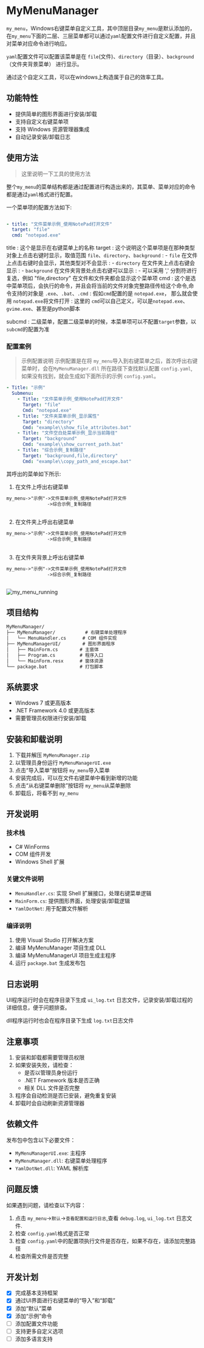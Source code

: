 # MyMenuManager

``my_menu``，Windows右键菜单自定义工具，其中顶层目录``my_menu``是默认添加的，在``my_menu``下面的二层、三层菜单都可以通过``yaml``配置文件进行自定义配置，并且对菜单对应命令进行响应。

``yaml``配置文件可以配置该菜单是在 ``file``(文件)、``directory``（目录）、``background``（文件夹背景菜单） 进行显示。

通过这个自定义工具，可以在windows上构造属于自己的效率工具。

## 功能特性

- 提供简单的图形界面进行安装/卸载
- 支持自定义右键菜单项
- 支持 Windows 资源管理器集成
- 自动记录安装/卸载日志

## 使用方法
> 这里说明一下工具的使用方法

整个``my_menu``的菜单结构都是通过配置进行构造出来的，其菜单、菜单对应的命令都是通过``yaml``格式进行配置。

一个菜单项的配置方法如下:
```yaml

- title: "文件菜单示例_使用NotePad打开文件"
  target: "file"
  cmd: "notepad.exe"

```

title
: 这个是显示在右键菜单上的名称
target
: 这个说明这个菜单项是在那种类型对象上点击右键时显示，取值范围 ``file``、``directory``、``background``
: - ``file`` 在文件上点击右键时会显示，其他类型对不会显示
: - ``directory`` 在文件夹上点击右键会显示
: - ``background`` 在文件夹背景处点击右键可以显示
: - 可以采用 ',' 分割符进行复选，例如 "file,directory" 在文件和文件夹都会显示这个菜单项
cmd
: 这个是选中菜单项后，会执行的命令，并且会将当前的文件对象完整路径传给这个命令,命令支持的对象是 ``.exe``、``.bat``、``.cmd``
: 假如``cmd``配置的是 ``notepad.exe``， 那么就会使用 ``notepad.exe``将文件打开
: 这里的 ``cmd``可以自己定义，可以是``notepad.exe``、``gvime.exe``、甚至是python脚本

subcmd
: 二级菜单，配置二级菜单的时候，本菜单项可以不配置``target``参数，以``subcmd``的配置为准

### 配置案例
> 示例配置说明
示例配置是在将 ``my_menu``导入到右键菜单之后，首次呼出右键菜单时，会在``MyMenuManager.dll`` 所在路径下查找默认配置 ``config.yaml``,如果没有找到，就会生成如下面所示的示例 ``config.yaml``。

```yaml
- Title: "示例"
  Submenu:  
    - Title: "文件菜单示例_使用NotePad打开文件"
      Target: "file"
      Cmd: "notepad.exe"
    - Title: "文件夹菜单示例_显示属性"
      Target: "directory"
      Cmd: "example\\show_file_attributes.bat"
    - Title: "文件空白处菜单示例_显示当前路径"
      Target: "background"
      Cmd: "example\\show_current_path.bat"
    - Title: "综合示例_复制路径"
      Target: "background,file,directory"
      Cmd: "example\\copy_path_and_escape.bat"

```
其呼出的菜单如下所示:
1. 在文件上呼出右键菜单
```txt
my_menu->"示例"->文件菜单示例_使用NotePad打开文件
               ->综合示例_复制路径
            
```
2. 在文件夹上呼出右键菜单
```txt
my_menu->"示例"->文件菜单示例_使用NotePad打开文件
               ->综合示例_复制路径
            
```
3. 在文件夹背景上呼出右键菜单
```txt
my_menu->"示例"->文件菜单示例_使用NotePad打开文件
               ->综合示例_复制路径
            
```

![my_menu_running](https://github.com/user-attachments/assets/a23bef96-f384-4cc1-b32b-17c8d05caa1a)



## 项目结构

```txt
MyMenuManager/
├── MyMenuManager/           # 右键菜单处理程序
│   └── MenuHandler.cs      # COM 组件实现
├── MyMenuManagerUI/        # 图形界面程序
│   ├── MainForm.cs        # 主窗体
│   ├── Program.cs         # 程序入口
│   └── MainForm.resx      # 窗体资源
└── package.bat            # 打包脚本
```

## 系统要求

- Windows 7 或更高版本
- .NET Framework 4.0 或更高版本
- 需要管理员权限进行安装/卸载

## 安装和卸载说明

1. 下载并解压 `MyMenuManager.zip`
2. 以管理员身份运行 `MyMenuManagerUI.exe`
3. 点击“导入菜单”按钮将 ``my_menu``导入菜单
4. 安装完成后，可以在文件右键菜单中看到新增的功能
5. 点击“从右键菜单删除”按钮将 ``my_menu``从菜单删除
5. 卸载后，将看不到 ``my_menu``


## 开发说明

### 技术栈
- C# WinForms
- COM 组件开发
- Windows Shell 扩展

### 关键文件说明
- `MenuHandler.cs`: 实现 Shell 扩展接口，处理右键菜单逻辑
- `MainForm.cs`: 提供图形界面，处理安装/卸载逻辑
- `YamlDotNet`: 用于配置文件解析

### 编译说明
1. 使用 Visual Studio 打开解决方案
2. 编译 MyMenuManager 项目生成 DLL
3. 编译 MyMenuManagerUI 项目生成主程序
4. 运行 `package.bat` 生成发布包

## 日志说明

UI程序运行时会在程序目录下生成 `ui_log.txt` 日志文件，记录安装/卸载过程的详细信息，便于问题排查。

dll程序运行时也会在程序目录下生成 ``log.txt``日志文件


## 注意事项

1. 安装和卸载都需要管理员权限
2. 如果安装失败，请检查：
   - 是否以管理员身份运行
   - .NET Framework 版本是否正确
   - 相关 DLL 文件是否完整
3. 程序会自动检测是否已安装，避免重复安装
4. 卸载时会自动刷新资源管理器

## 依赖文件

发布包中包含以下必要文件：
- `MyMenuManagerUI.exe`: 主程序
- `MyMenuManager.dll`: 右键菜单处理程序
- `YamlDotNet.dll`: YAML 解析库

## 问题反馈

如果遇到问题，请检查以下内容：
1. 点击 ``my_menu``->``默认``->``查看配置和运行日志``,查看 ``debug.log``,  `ui_log.txt` 日志文件.
2. 检查 ``config.yaml``格式是否正常
3. 检查 ``config.yaml``中的配置项执行文件是否存在，如果不存在，请添加完整路径
4. 检查所需文件是否完整

## 开发计划

- [x] 完成基本支持框架
- [x] 通过UI界面进行右键菜单的“导入”和“卸载”
- [x] 添加“默认”菜单
- [x] 添加“示例”命令
- [ ] 添加配置文件功能
- [ ] 支持更多自定义选项
- [ ] 添加多语言支持
